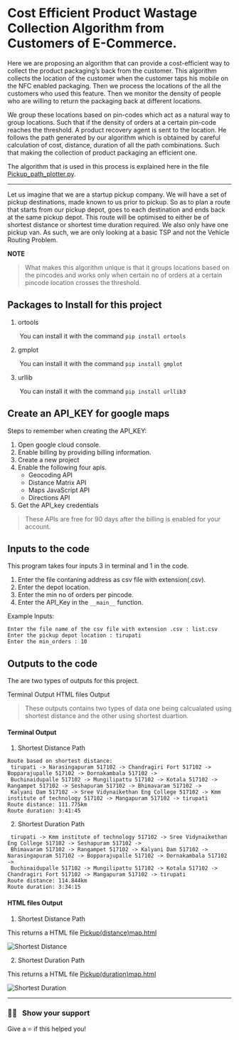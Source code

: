 # Cost Efficient Product Wastage Collection Algorithm from Customers of E-Commerce.

Here we are proposing an algorithm that can provide a cost-efficient way to collect the product packaging’s back from the customer. This algorithm collects the location of the customer when the customer taps his mobile on the NFC enabled packaging. Then we process the locations of the all the customers who used this feature. Then we monitor the density of people who are willing to return the packaging back at different locations.

We group these locations based on pin-codes which act as a natural way to group locations. Such that if the density of orders at a certain pin-code reaches the threshold. A product recovery agent is sent to the location. He follows the path generated by our algorithm which is obtained by careful calculation of cost, distance, duration of all the path combinations. Such that making the collection of product packaging an efficient one.

The algorithm that is used in this process is explained here in the file [Pickup_path_plotter.py](https://github.com/jithendra-varma/Shortest_pickup_path_algorithm_using_python/blob/main/Pickup_path_plotter.py).

---

Let us imagine that we are a startup pickup company. We will have a set of pickup destinations, made known to us prior to pickup. So as to plan a route that starts from our pickup depot, goes to each destination and ends back at the same pickup depot. This route will be optimised to either be of shortest distance or shortest time duration required. We also only have one pickup van. As such, we are only looking at a basic TSP and not the Vehicle Routing Problem.

**NOTE**

> What makes this algorithm unique is that it groups locations based on the pincodes and works only when certain no of orders at a certain pincode location crosses the threshold.

## Packages to Install for this project

1. ortools
 
&nbsp;&nbsp;&nbsp;&nbsp;&nbsp;&nbsp;&nbsp;You can install it with the command `pip install ortools`

2. gmplot

&nbsp;&nbsp;&nbsp;&nbsp;&nbsp;&nbsp;&nbsp;You can install it with the command `pip install gmplot`

3. urllib

&nbsp;&nbsp;&nbsp;&nbsp;&nbsp;&nbsp;&nbsp;You can install it with the command `pip install urllib3`

## Create an API_KEY for google maps

Steps to remember when creating the API_KEY:

1. Open google cloud console.
2. Enable billing by providing billing information.
3. Create a new project
4. Enable the following four apis.
    - Geocoding API
    - Distance Matrix API
    - Maps JavaScript API
    - Directions API
5. Get the API_key credentials

> These APIs are free for 90 days after the billing is enabled for your account.

## Inputs to the code

This program takes four inputs 3 in terminal and 1 in the code.

1. Enter the file contaning address as csv file with extension(.csv).
2. Enter the depot location.
3. Enter the min no of orders per pincode.
4. Enter the API_Key in the `__main__` function.

Example Inputs:

```
Enter the file name of the csv file with extension .csv : list.csv
Enter the pickup depot location : tirupati
Enter the min_orders : 10
```

## Outputs to the code

The are two types of outputs for this project.

Terminal Output
HTML files Output

> These outputs contains two types of data one being calcualated using shortest distance and the other using shortest duartion.

#### Terminal Output

1. Shortest Distance Path
```
Route based on shortest distance:
 tirupati -> Narasingapuram 517102 -> Chandragiri Fort 517102 -> Bopparajupalle 517102 -> Dornakambala 517102 -> 
 Buchinaidupalle 517102 -> Mungilipattu 517102 -> Kotala 517102 -> Rangampet 517102 -> Seshapuram 517102 -> Bhimavaram 517102 -> 
 Kalyani Dam 517102 -> Sree Vidynaikethan Eng College 517102 -> Kmm institute of technology 517102 -> Mangapuram 517102 -> tirupati
Route distance: 111.775km
Route duration: 3:41:45
```
2. Shortest Duration Path
```
 tirupati -> Kmm institute of technology 517102 -> Sree Vidynaikethan Eng College 517102 -> Seshapuram 517102 -> 
 Bhimavaram 517102 -> Rangampet 517102 -> Kalyani Dam 517102 -> Narasingapuram 517102 -> Bopparajupalle 517102 -> Dornakambala 517102 -> 
 Buchinaidupalle 517102 -> Mungilipattu 517102 -> Kotala 517102 -> Chandragiri Fort 517102 -> Mangapuram 517102 -> tirupati
Route distance: 114.844km
Route duration: 3:34:15
```

#### HTML files Output

1. Shortest Distance Path

This returns a HTML file [Pickup(distance)map.html](https://github.com/jithendravarma/Shortest_pickup_path_algorithm_using_python/blob/main/Pickup(distance)map.html)


![Shortest Distance](https://github.com/jithendra-varma/Shortest_pickup_path_algorithm_using_python/blob/main/Images/Pickup_Distance.png)


2. Shortest Duration Path

This returns a HTML file [Pickup(duration)map.html](https://github.com/jithendra-varma/Shortest_pickup_path_algorithm_using_python/blob/main/Pickup(duration)map.html)


![Shortest Duration](https://github.com/jithendra-varma/Shortest_pickup_path_algorithm_using_python/blob/main/Images/Pickup_Duration.png)

---

### :man_astronaut: &nbsp; Show your support

Give a ⭐️ if this helped you!
